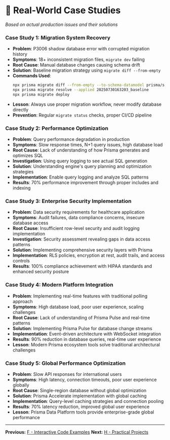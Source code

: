 # 🎯 Real-World Case Studies

_Based on actual production issues and their solutions_

### **Case Study 1: Migration System Recovery**

- **Problem**: P3006 shadow database error with corrupted migration history
- **Symptoms**: 18+ inconsistent migration files, `migrate dev` failing
- **Root Cause**: Manual database changes causing schema drift
- **Solution**: Baseline migration strategy using `migrate diff --from-empty`
- **Commands Used**:
  ```bash
  npx prisma migrate diff --from-empty --to-schema-datamodel prisma/schema.prisma --script > baseline.sql
  npx prisma migrate resolve --applied 20250730163203_baseline
  npx prisma migrate deploy
  ```
- **Lesson**: Always use proper migration workflow, never modify database directly
- **Prevention**: Regular `migrate status` checks, proper CI/CD pipeline

### **Case Study 2: Performance Optimization**

- **Problem**: Query performance degradation in production
- **Symptoms**: Slow response times, N+1 query issues, high database load
- **Root Cause**: Lack of understanding of how Prisma generates and optimizes SQL
- **Investigation**: Using query logging to see actual SQL generation
- **Solution**: Understanding engine's query planning and optimization strategies
- **Implementation**: Enable query logging and analyze SQL patterns
- **Results**: 70% performance improvement through proper includes and indexing

### **Case Study 3: Enterprise Security Implementation**

- **Problem**: Data security requirements for healthcare application
- **Symptoms**: Audit failures, data compliance concerns, insecure database access
- **Root Cause**: Insufficient row-level security and audit logging implementation
- **Investigation**: Security assessment revealing gaps in data access patterns
- **Solution**: Implementing comprehensive security layers with Prisma
- **Implementation**: RLS policies, encryption at rest, audit trails, and access controls
- **Results**: 100% compliance achievement with HIPAA standards and enhanced security posture

### **Case Study 4: Modern Platform Integration**

- **Problem**: Implementing real-time features with traditional polling approach
- **Symptoms**: High database load, poor user experience, scaling challenges
- **Root Cause**: Lack of understanding of Prisma Pulse and real-time patterns
- **Solution**: Implementing Prisma Pulse for database change streams
- **Implementation**: Event-driven architecture with WebSocket integration
- **Results**: 90% reduction in database queries, real-time user experience
- **Lesson**: Modern Prisma ecosystem tools solve traditional architectural challenges

### **Case Study 5: Global Performance Optimization**

- **Problem**: Slow API responses for international users
- **Symptoms**: High latency, connection timeouts, poor user experience globally
- **Root Cause**: Single-region database without global optimization
- **Solution**: Prisma Accelerate implementation with global caching
- **Implementation**: Query-level caching strategies and connection pooling
- **Results**: 70% latency reduction, improved global user experience
- **Lesson**: Prisma Data Platform tools provide enterprise-grade global performance

---

**Previous:** [F - Interactive Code Examples](./F-interactive-code-examples.md)
**Next:** [H - Practical Projects](./H-practical-projects.md)